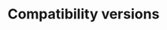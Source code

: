 ---
id: 4_compatibility_versions
title: Compatibility versions
sidebar_label: Compatibility versions
---